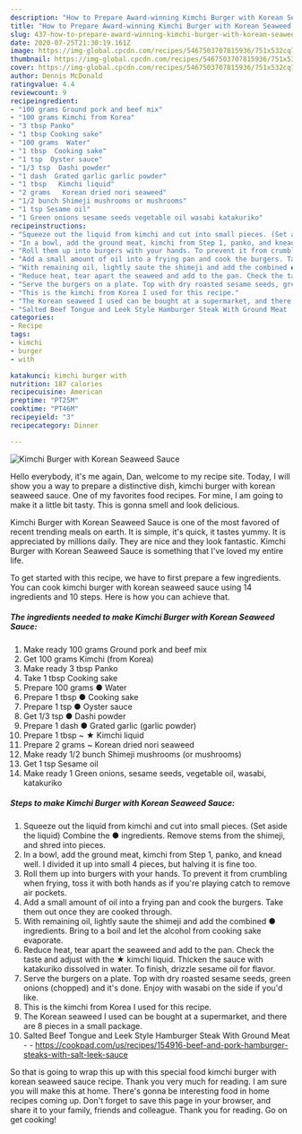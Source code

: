 ```yaml
---
description: "How to Prepare Award-winning Kimchi Burger with Korean Seaweed Sauce"
title: "How to Prepare Award-winning Kimchi Burger with Korean Seaweed Sauce"
slug: 437-how-to-prepare-award-winning-kimchi-burger-with-korean-seaweed-sauce
date: 2020-07-25T21:30:19.161Z
image: https://img-global.cpcdn.com/recipes/5467503707815936/751x532cq70/kimchi-burger-with-korean-seaweed-sauce-recipe-main-photo.jpg
thumbnail: https://img-global.cpcdn.com/recipes/5467503707815936/751x532cq70/kimchi-burger-with-korean-seaweed-sauce-recipe-main-photo.jpg
cover: https://img-global.cpcdn.com/recipes/5467503707815936/751x532cq70/kimchi-burger-with-korean-seaweed-sauce-recipe-main-photo.jpg
author: Dennis McDonald
ratingvalue: 4.4
reviewcount: 9
recipeingredient:
- "100 grams Ground pork and beef mix"
- "100 grams Kimchi from Korea"
- "3 tbsp Panko"
- "1 tbsp Cooking sake"
- "100 grams  Water"
- "1 tbsp  Cooking sake"
- "1 tsp  Oyster sauce"
- "1/3 tsp  Dashi powder"
- "1 dash  Grated garlic garlic powder"
- "1 tbsp   Kimchi liquid"
- "2 grams   Korean dried nori seaweed"
- "1/2 bunch Shimeji mushrooms or mushrooms"
- "1 tsp Sesame oil"
- "1 Green onions sesame seeds vegetable oil wasabi katakuriko"
recipeinstructions:
- "Squeeze out the liquid from kimchi and cut into small pieces. (Set aside the liquid) Combine the ● ingredients. Remove stems from the shimeji, and shred into pieces."
- "In a bowl, add the ground meat, kimchi from Step 1, panko, and knead well. I divided it up into small 4 pieces, but halving it is fine too."
- "Roll them up into burgers with your hands. To prevent it from crumbling when frying, toss it with both hands as if you&#39;re playing catch to remove air pockets."
- "Add a small amount of oil into a frying pan and cook the burgers. Take them out once they are cooked through."
- "With remaining oil, lightly saute the shimeji and add the combined ● ingredients. Bring to a boil and let the alcohol from cooking sake evaporate."
- "Reduce heat, tear apart the seaweed and add to the pan. Check the taste and adjust with the ★ kimchi liquid. Thicken the sauce with katakuriko dissolved in water. To finish, drizzle sesame oil for flavor."
- "Serve the burgers on a plate. Top with dry roasted sesame seeds, green onions (chopped) and it&#39;s done. Enjoy with wasabi on the side if you&#39;d like."
- "This is the kimchi from Korea I used for this recipe."
- "The Korean seaweed I used can be bought at a supermarket, and there are 8 pieces in a small package."
- "Salted Beef Tongue and Leek Style Hamburger Steak With Ground Meat  https://cookpad.com/us/recipes/154916-beef-and-pork-hamburger-steaks-with-salt-leek-sauce"
categories:
- Recipe
tags:
- kimchi
- burger
- with

katakunci: kimchi burger with 
nutrition: 187 calories
recipecuisine: American
preptime: "PT25M"
cooktime: "PT46M"
recipeyield: "3"
recipecategory: Dinner

---
```



![Kimchi Burger with Korean Seaweed Sauce](https://img-global.cpcdn.com/recipes/5467503707815936/751x532cq70/kimchi-burger-with-korean-seaweed-sauce-recipe-main-photo.jpg)

Hello everybody, it's me again, Dan, welcome to my recipe site. Today, I will show you a way to prepare a distinctive dish, kimchi burger with korean seaweed sauce. One of my favorites food recipes. For mine, I am going to make it a little bit tasty. This is gonna smell and look delicious.



Kimchi Burger with Korean Seaweed Sauce is one of the most favored of recent trending meals on earth. It is simple, it's quick, it tastes yummy. It is appreciated by millions daily. They are nice and they look fantastic. Kimchi Burger with Korean Seaweed Sauce is something that I've loved my entire life.


To get started with this recipe, we have to first prepare a few ingredients. You can cook kimchi burger with korean seaweed sauce using 14 ingredients and 10 steps. Here is how you can achieve that.

<!--inarticleads1-->

##### The ingredients needed to make Kimchi Burger with Korean Seaweed Sauce:

1. Make ready 100 grams Ground pork and beef mix
1. Get 100 grams Kimchi (from Korea)
1. Make ready 3 tbsp Panko
1. Take 1 tbsp Cooking sake
1. Prepare 100 grams ● Water
1. Prepare 1 tbsp ● Cooking sake
1. Prepare 1 tsp ● Oyster sauce
1. Get 1/3 tsp ● Dashi powder
1. Prepare 1 dash ● Grated garlic (garlic powder)
1. Prepare 1 tbsp ~ ★ Kimchi liquid
1. Prepare 2 grams ~  Korean dried nori seaweed
1. Make ready 1/2 bunch Shimeji mushrooms (or mushrooms)
1. Get 1 tsp Sesame oil
1. Make ready 1 Green onions, sesame seeds, vegetable oil, wasabi, katakuriko




<!--inarticleads2-->

##### Steps to make Kimchi Burger with Korean Seaweed Sauce:

1. Squeeze out the liquid from kimchi and cut into small pieces. (Set aside the liquid) Combine the ● ingredients. Remove stems from the shimeji, and shred into pieces.
1. In a bowl, add the ground meat, kimchi from Step 1, panko, and knead well. I divided it up into small 4 pieces, but halving it is fine too.
1. Roll them up into burgers with your hands. To prevent it from crumbling when frying, toss it with both hands as if you&#39;re playing catch to remove air pockets.
1. Add a small amount of oil into a frying pan and cook the burgers. Take them out once they are cooked through.
1. With remaining oil, lightly saute the shimeji and add the combined ● ingredients. Bring to a boil and let the alcohol from cooking sake evaporate.
1. Reduce heat, tear apart the seaweed and add to the pan. Check the taste and adjust with the ★ kimchi liquid. Thicken the sauce with katakuriko dissolved in water. To finish, drizzle sesame oil for flavor.
1. Serve the burgers on a plate. Top with dry roasted sesame seeds, green onions (chopped) and it&#39;s done. Enjoy with wasabi on the side if you&#39;d like.
1. This is the kimchi from Korea I used for this recipe.
1. The Korean seaweed I used can be bought at a supermarket, and there are 8 pieces in a small package.
1. Salted Beef Tongue and Leek Style Hamburger Steak With Ground Meat -  - https://cookpad.com/us/recipes/154916-beef-and-pork-hamburger-steaks-with-salt-leek-sauce




So that is going to wrap this up with this special food kimchi burger with korean seaweed sauce recipe. Thank you very much for reading. I am sure you will make this at home. There's gonna be interesting food in home recipes coming up. Don't forget to save this page in your browser, and share it to your family, friends and colleague. Thank you for reading. Go on get cooking!
